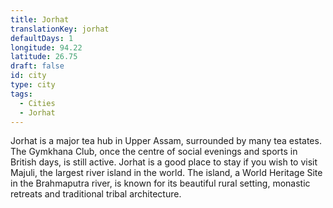 ```yaml
---
title: Jorhat
translationKey: jorhat
defaultDays: 1
longitude: 94.22
latitude: 26.75
draft: false
id: city
type: city
tags:
  - Cities
  - Jorhat
---
```

Jorhat is a major tea hub in Upper Assam, surrounded by many tea estates. The Gymkhana Club, once the centre of social evenings and sports in British days, is still active. Jorhat is a good place to stay if you wish to visit Majuli, the largest river island in the world. The island, a World Heritage Site in the Brahmaputra river, is known for its beautiful rural setting, monastic retreats and traditional tribal architecture.
